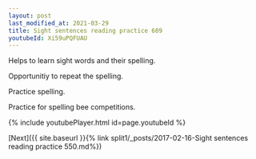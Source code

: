 ```yaml
---
layout: post
last_modified_at: 2021-03-29
title: Sight sentences reading practice 609
youtubeId: Xi59uPQFUAU
---
```

 
 
Helps to learn sight words and their spelling.

Opportunitiy to repeat the spelling. 

Practice spelling. 
 
Practice for spelling bee competitions. 
 
{% include youtubePlayer.html id=page.youtubeId %}
 
 

[Next]({{ site.baseurl }}{% link  split1/_posts/2017-02-16-Sight sentences reading practice 550.md%})
 
